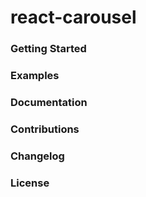 # react-carousel

### Getting Started

### Examples

### Documentation

### Contributions

### Changelog

### License
